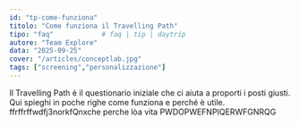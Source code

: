 ```yaml
---
id: "tp-come-funziona"
titolo: "Come funziona il Travelling Path"
tipo: "faq"            # faq | tip | daytrip
autore: "Team Explore"
data: "2025-09-25"
cover: "/articles/conceptlab.jpg"
tags: ["screening","personalizzazione"]
---
```

Il Travelling Path è il questionario iniziale che ci aiuta a proporti i posti giusti.
Qui spieghi in poche righe come funziona e perché è utile.
ffrffrffwdfj3norkfQnxche perche lòa vita   PWDOPWEFNPIQERWFGNRQG
